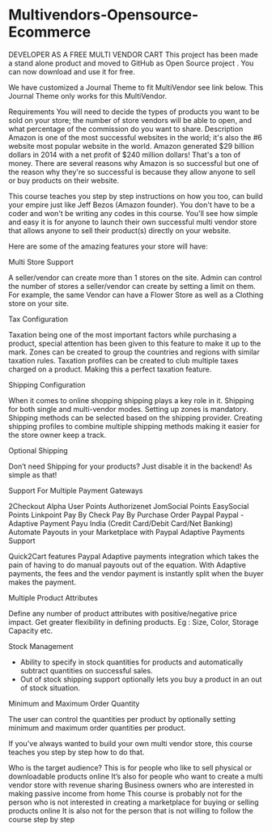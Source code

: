 # Multivendors-Opensource-Ecommerce
DEVELOPER AS A FREE MULTI VENDOR CART
This project has been made a stand alone product and moved to GitHub as Open Source project .
You can now download and use it for free.

We have customized a Journal Theme to fit MultiVendor see link below.
This Journal Theme only works for this MultiVendor.



Requirements
You will need to decide the types of products you want to be sold on your store; the number of store vendors will be able to open, and what percentage of the commission do you want to share.
Description
Amazon is one of the most successful websites in the world; it's also the #6 website most popular website in the world. Amazon generated $29 billion dollars in 2014 with a net profit of $240 million dollars! That's a ton of money. There are several reasons why Amazon is so successful but one of the reason why they're so successful is because they allow anyone to sell or buy products on their website.

This course teaches you step by step instructions on how you too, can build your empire just like Jeff Bezos (Amazon founder). You don't have to be a coder and won't be writing any codes in this course. You'll see how simple and easy it is for anyone to launch their own successful multi vendor store that allows anyone to sell their product(s) directly on your website.

Here are some of the amazing features your store will have:

Multi Store Support

A seller/vendor can create more than 1 stores on the site. Admin can control the number of stores a seller/vendor can create by setting a limit on them. For example, the same Vendor can have a Flower Store as well as a Clothing store on your site.

Tax Configuration

Taxation being one of the most important factors while purchasing a product, special attention has been given to this feature to make it up to the mark. Zones can be created to group the countries and regions with similar taxation rules. Taxation profiles can be created to club multiple taxes charged on a product. Making this a perfect taxation feature.

Shipping Configuration

When it comes to online shopping shipping plays a key role in it. Shipping for both single and multi-vendor modes. Setting up zones is mandatory. Shipping methods can be selected based on the shipping provider. Creating shipping profiles to combine multiple shipping methods making it easier for the store owner keep a track.

Optional Shipping

Don’t need Shipping for your products? Just disable it in the backend! As simple as that!

Support For Multiple Payment Gateways

2Checkout
Alpha User Points
Authorizenet
JomSocial Points
EasySocial Points
Linkpoint
Pay By Check
Pay By Purchase Order
Paypal
Paypal - Adaptive Payment
Payu India (Credit Card/Debit Card/Net Banking)
Automate Payouts in your Marketplace with Paypal Adaptive Payments Support

Quick2Cart features Paypal Adaptive payments integration which takes the pain of having to do manual payouts out of the equation. With Adaptive payments, the fees and the vendor payment is instantly split when the buyer makes the payment.

Multiple Product Attributes

Define any number of product attributes with positive/negative price impact. Get greater flexibility in defining products. Eg : Size, Color, Storage Capacity etc.

Stock Management

- Ability to specify in stock quantities for products and automatically subtract quantities on successful sales.
- Out of stock shipping support optionally lets you buy a product in an out of stock situation.

Minimum and Maximum Order Quantity

The user can control the quantities per product by optionally setting minimum and maximum order quantities per product.

If you've always wanted to build your own multi vendor store, this course teaches you step by step how to do that.

Who is the target audience?
This is for people who like to sell physical or downloadable products online
It’s also for people who want to create a multi vendor store with revenue sharing
Business owners who are interested in making passive income from home
This course is probably not for the person who is not interested in creating a marketplace for buying or selling products online
It is also not for the person that is not willing to follow the course step by step
